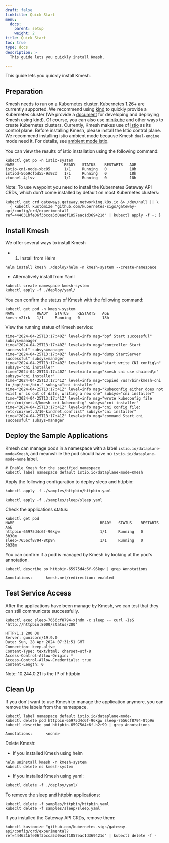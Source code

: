 ```yaml
---
draft: false
linktitle: Quick Start
menu:
  docs:
    parent: setup
    weight: 2
title: Quick Start
toc: true
type: docs
description: >
  This guide lets you quickly install Kmesh.

---
```

This guide lets you quickly install Kmesh.

## Preparation

Kmesh needs to run on a Kubernetes cluster. Kubernetes 1.26+ are currently supported. We recommend using [kind](https://kind.sigs.k8s.io/docs/user/quick-start/) to quickly provide a Kubernetes cluster (We provide a [document](https://kmesh.net/en/docs/setup/develop_with_kind/) for developing and deploying Kmesh using kind). Of course, you can also use [minikube](https://minikube.sigs.k8s.io/docs/) and other ways to create Kubernetes clusters.
Currently, Kmesh makes use of [istio](https://istio.io/) as its control plane. Before installing Kmesh, please install the Istio control plane. We recommend installing istio ambient mode because Kmesh `dual-engine` mode need it. For details, see [ambient mode istio](https://istio.io/latest/docs/ops/ambient/getting-started/).

You can view the results of istio installation using the following command:

```console
kubectl get po -n istio-system 
NAME                      READY   STATUS    RESTARTS   AGE
istio-cni-node-xbc85      1/1     Running   0          18h
istiod-5659cfbd55-9s92d   1/1     Running   0          18h
ztunnel-4jlvv             1/1     Running   0          18h
```

Note: To use waypoint you need to install the Kubernetes Gateway API CRDs, which don’t come installed by default on most Kubernetes clusters:

```console
kubectl get crd gateways.gateway.networking.k8s.io &> /dev/null || \
  { kubectl kustomize "github.com/kubernetes-sigs/gateway-api/config/crd/experimental?ref=444631bfe06f3bcca5d0eadf1857eac1d369421d" | kubectl apply -f -; }
```

## Install Kmesh

We offer several ways to install Kmesh

- 1. Install from Helm
  
```console
helm install kmesh ./deploy/helm -n kmesh-system --create-namespace
```

- Alternatively install from Yaml
  
```console
kubectl create namespace kmesh-system
kubectl apply -f ./deploy/yaml/
```

You can confirm the status of Kmesh with the following command:

```console
kubectl get pod -n kmesh-system
NAME          READY   STATUS    RESTARTS   AGE
kmesh-v2frk   1/1     Running   0          18h
```

View the running status of Kmesh service:

```console
time="2024-04-25T13:17:40Z" level=info msg="bpf Start successful" subsys=manager
time="2024-04-25T13:17:40Z" level=info msg="controller Start successful" subsys=manager
time="2024-04-25T13:17:40Z" level=info msg="dump StartServer successful" subsys=manager
time="2024-04-25T13:17:40Z" level=info msg="start write CNI config\n" subsys="cni installer"
time="2024-04-25T13:17:40Z" level=info msg="kmesh cni use chained\n" subsys="cni installer"
time="2024-04-25T13:17:41Z" level=info msg="Copied /usr/bin/kmesh-cni to /opt/cni/bin." subsys="cni installer"
time="2024-04-25T13:17:41Z" level=info msg="kubeconfig either does not exist or is out of date, writing a new one" subsys="cni installer"
time="2024-04-25T13:17:41Z" level=info msg="wrote kubeconfig file /etc/cni/net.d/kmesh-cni-kubeconfig" subsys="cni installer"
time="2024-04-25T13:17:41Z" level=info msg="cni config file: /etc/cni/net.d/10-kindnet.conflist" subsys="cni installer"
time="2024-04-25T13:17:41Z" level=info msg="command Start cni successful" subsys=manager
```

## Deploy the Sample Applications

Kmesh can manage pods in a namespace with a label `istio.io/dataplane-mode=Kmesh`, and meanwhile the pod should have no `istio.io/dataplane-mode=none` label.

```console
# Enable Kmesh for the specified namespace
kubectl label namespace default istio.io/dataplane-mode=Kmesh
```

Apply the following configuration to deploy sleep and httpbin:

```console
kubectl apply -f ./samples/httpbin/httpbin.yaml

kubectl apply -f ./samples/sleep/sleep.yaml
```

Check the applications status:

```console
kubectl get pod 
NAME                                      READY   STATUS    RESTARTS   AGE
httpbin-65975d4c6f-96kgw                  1/1     Running   0          3h38m
sleep-7656cf8794-8tp9n                    1/1     Running   0          3h38m
```

You can confirm if a pod is managed by Kmesh by looking at the pod's annotation.

```console
kubectl describe po httpbin-65975d4c6f-96kgw | grep Annotations

Annotations:      kmesh.net/redirection: enabled
```

## Test Service Access

After the applications have been manage by Kmesh, we can test that they can still communicate successfully.

```console
kubectl exec sleep-7656cf8794-xjndm -c sleep -- curl -IsS "http://httpbin:8000/status/200"

HTTP/1.1 200 OK
Server: gunicorn/19.9.0
Date: Sun, 28 Apr 2024 07:31:51 GMT
Connection: keep-alive
Content-Type: text/html; charset=utf-8
Access-Control-Allow-Origin: *
Access-Control-Allow-Credentials: true
Content-Length: 0
```

Note: 10.244.0.21 is the IP of httpbin

## Clean Up

If you don't want to use Kmesh to manage the application anymore, you can remove the labels from the namespace.

```console
kubectl label namespace default istio.io/dataplane-mode-
kubectl delete pod httpbin-65975d4c6f-96kgw sleep-7656cf8794-8tp9n
kubectl describe pod httpbin-65975d4c6f-h2r99 | grep Annotations

Annotations:      <none>
```

Delete Kmesh:

- If you installed Kmesh using helm

```console
helm uninstall kmesh -n kmesh-system
kubectl delete ns kmesh-system
```

- If you installed Kmesh using yaml:

```console
kubectl delete -f ./deploy/yaml/
```

To remove the sleep and httpbin applications:

```console
kubectl delete -f samples/httpbin/httpbin.yaml
kubeclt delete -f samples/sleep/sleep.yaml
```

If you installed the Gateway API CRDs, remove them:

```console
kubectl kustomize "github.com/kubernetes-sigs/gateway-api/config/crd/experimental?ref=444631bfe06f3bcca5d0eadf1857eac1d369421d" | kubectl delete -f -
```
